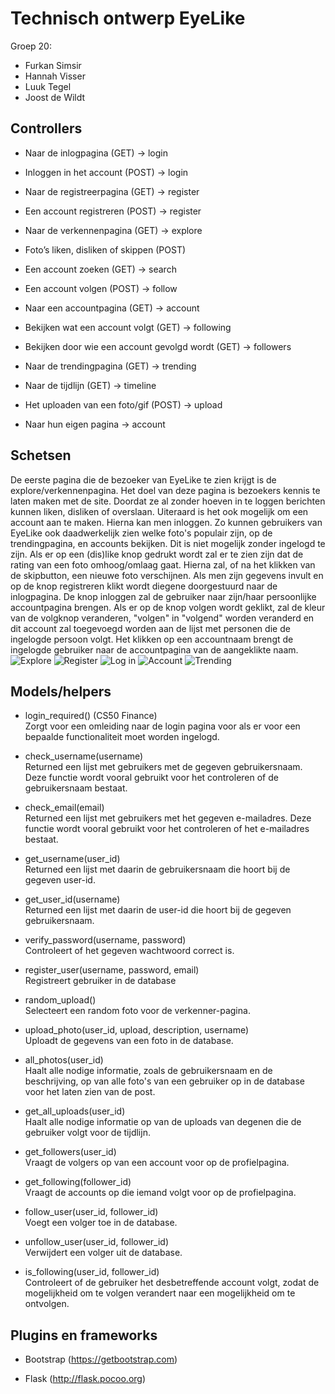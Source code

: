 ﻿
# Technisch ontwerp EyeLike
Groep 20:
- Furkan Simsir
- Hannah Visser
- Luuk Tegel
- Joost de Wildt

## Controllers

-   Naar de inlogpagina (GET) → login
    
-   Inloggen in het account (POST) → login
    
-   Naar de registreerpagina (GET) → register
    
-   Een account registreren (POST) → register
    
-   Naar de verkennenpagina (GET) → explore
    
-   Foto’s liken, disliken of skippen (POST)
    
-   Een account zoeken (GET) → search
    
-   Een account volgen (POST) → follow
    
-   Naar een accountpagina (GET) → account
    
-   Bekijken wat een account volgt (GET) → following
    
-   Bekijken door wie een account gevolgd wordt (GET) → followers
    
-   Naar de trendingpagina (GET) → trending

-   Naar de tijdlijn (GET) → timeline
    
-   Het uploaden van een foto/gif (POST) → upload
    
-   Naar hun eigen pagina → account


## Schetsen
De eerste pagina die de bezoeker van EyeLike te zien krijgt is de explore/verkennenpagina. Het doel van deze pagina is bezoekers kennis te laten maken met de site. Doordat ze al zonder hoeven in te loggen berichten kunnen liken, disliken of overslaan. Uiteraard is het ook mogelijk om een account aan te maken. Hierna kan men inloggen. Zo kunnen gebruikers van EyeLike ook daadwerkelijk zien welke foto's populair zijn, op de trendingpagina, en accounts bekijken. Dit is niet mogelijk zonder ingelogd te zijn. Als er op een (dis)like knop gedrukt wordt zal er te zien zijn dat de rating van een foto omhoog/omlaag gaat. Hierna zal, of na het klikken van de skipbutton, een nieuwe foto verschijnen. Als men zijn gegevens invult en op de knop registreren klikt wordt diegene doorgestuurd naar de inlogpagina. De knop inloggen zal de gebruiker naar zijn/haar persoonlijke accountpagina brengen. Als er op de knop volgen wordt geklikt, zal de kleur van de volgknop veranderen, "volgen" in "volgend" worden veranderd en dit account zal toegevoegd worden aan de lijst met personen die de ingelogde persoon volgt. Het klikken op een accountnaam brengt de ingelogde gebruiker naar de accountpagina van de aangeklikte naam.
![Explore](https://imgur.com/9t9uvkV.png)
![Register](https://i.imgur.com/gZr1M9Q.png)
![Log in](https://i.imgur.com/f85dBo9.jpg)
![Account](https://imgur.com/yDGV8s5.png)
![Trending](https://i.imgur.com/dUzkjZB.jpg)


## Models/helpers

-   login_required() (CS50 Finance)  
    Zorgt voor een omleiding naar de login pagina voor als er voor een bepaalde functionaliteit moet worden ingelogd.
    
-   check_username(username)  
    Returned een lijst met gebruikers met de gegeven gebruikersnaam. Deze functie wordt vooral gebruikt voor het controleren of de gebruikersnaam bestaat.
    
-   check_email(email)  
    Returned een lijst met gebruikers met het gegeven e-mailadres. Deze functie wordt vooral gebruikt voor het controleren of het e-mailadres bestaat.
    
-   get_username(user_id)  
    Returned een lijst met daarin de gebruikersnaam die hoort bij de gegeven user-id.
    
-   get_user_id(username)  
    Returned een lijst met daarin de user-id die hoort bij de gegeven gebruikersnaam.
    
-   verify_password(username, password)  
    Controleert of het gegeven wachtwoord correct is.
    
-   register_user(username, password, email)  
    Registreert gebruiker in de database
    
-   random_upload()  
    Selecteert een random foto voor de verkenner-pagina.
    
-   upload_photo(user_id, upload, description, username)  
    Uploadt de gegevens van een foto in de database.
    
-   all_photos(user_id)  
    Haalt alle nodige informatie, zoals de gebruikersnaam en de beschrijving, op van alle foto's van een gebruiker op in de database voor het laten zien van de post.
    
-   get_all_uploads(user_id)  
    Haalt alle nodige informatie op van de uploads van degenen die de gebruiker volgt voor de tijdlijn.
    
-   get_followers(user_id)  
    Vraagt de volgers op van een account voor op de profielpagina.
    
-   get_following(follower_id)  
    Vraagt de accounts op die iemand volgt voor op de profielpagina.
    
-   follow_user(user_id, follower_id)  
    Voegt een volger toe in de database. 
    
-   unfollow_user(user_id, follower_id)  
    Verwijdert een volger uit de database.
    
-   is_following(user_id, follower_id)  
    Controleert of de gebruiker het desbetreffende account volgt, zodat de mogelijkheid om te volgen verandert naar een                   mogelijkheid om te ontvolgen.

## Plugins en frameworks
-   Bootstrap (https://getbootstrap.com)
    
-   Flask (http://flask.pocoo.org)



